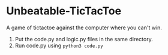 # Unbeatable-TicTacToe
A game of tictactoe against the computer where you can't win.

1) Put the code.py and logic.py files in the same directory.
2) Run code.py using ```python3 code.py```

